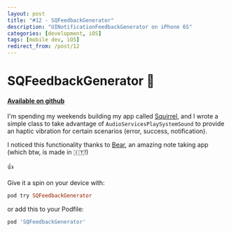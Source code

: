 ```yaml
---
layout: post
title: "#12 - SQFeedbackGenerator"
description: "UINotificationFeedbackGenerator on iPhone 6S"
categories: [development, iOS]
tags: [mobile dev, iOS]
redirect_from: /post/12
---
```


# SQFeedbackGenerator 📳

#### [Available on github <i class="fab fa-github"></i>](https://github.com/mcomisso/SQFeedbackGenerator)

I'm spending my weekends building my app called [Squirrel](http://squirrelapp.rocks), and I wrote a simple class to take advantage of `AudioServicesPlaySystemSound` to provide an haptic vibration for certain scenarios (error, success, notification).

I noticed this functionality thanks to [Bear](http://www.bear-writer.com), an amazing note taking app (which btw, is made in 🇮🇹!)

:+1: 

Give it a spin on your device with:

```ruby
pod try SQFeedbackGenerator
```

or add this to your Podfile:

```ruby
pod 'SQFeedbackGenerator'
```
